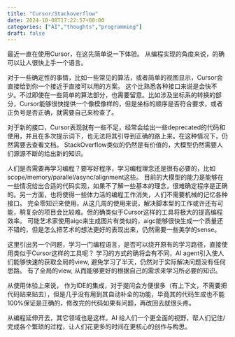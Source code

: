 ```yaml
---
title: "Cursor/Stackoverflow"
date: 2024-10-08T17:22:57+08:00
categories: ["AI","thoughts","programming"]
draft: false
---
```


最近一直在使用Cursor，在这先简单说一下体验。 从编程实现的角度来说，的确可以让人很快上手一个语言。

对于一些确定性的事情，比如一些常见的算法，或者简单的视图显示，Cursor会直接给到你一个接近于直接可以用的方案。
这个比熟悉各种接口来说是会快不少。不过即使在一些简单的算法部分，也需要留意。比如涉及坐标系的转换的部分，Cursor能够很快提供一个像模像样的，但是坐标的顺序是否符合要求，或者正负号是否正确，就需要自己来检查了。

对于新的接口，Cursor表现就有一些不足，经常会给出一些deprecated的代码和使用，并且在多次提示词下，也无法将其引导到正确的路上来。在这种情况下，仍然需要去查看文档。
StackOverflow类似的仍然是有价值的，大模型仍然需要人们源源不断的给出新的知识。

人们是否需要再学习编程？要写好程序，学习编程理念还是很有必要的，比如scope/memory/parallel/async/alignment这些。
目前的大模型的能力是能够在一些情况给出合适的代码实现，如果不了解一些基本的理念，很难确定程序是正确的。另一方面，也将使得一些体力活的编程工作消失，人们不需要机械的记忆各种接口。
完全零知识来使用，从这几周的使用来说，解决脚本型的工作或许还有可能，稍复杂的项目会比较难。但的确类似于Cursor这样的工具将极大的提高编程效率。
可能艺术家使用aigc来生成图片有类似的，aigc能够很快生成一个质量还不错的，但是怎么把艺术的想法更好的表现出来，仍然需要一些美学的sense。

这里引出另一个问题，学习一门编程语言，是否可以绕开原有的学习路径，直接使用类似于Cursor这样的工具呢？ 学习的方式的确将会有不同，AI agent引入使人们能够快速的获取全局的view,
避免学习了半天，仍然对于实际解决问题没有任何思路。 有了全局的view, 从而能够更好的根据自己的需求来学习所必要的知识。

从使用体验上来说， 作为IDE的集成，对于提问会方便很多（有上下文，不需要把代码贴来贴去），但是几乎没有用到其自动补全的功能，毕竟其的代码生成也不能100%保证是正确的，修改完的代码如果有问题，再改回去就很头疼。

从编程延伸开去，其它领域也是这样。AI 给人们一个更全面的视野，帮人们记住/完成各个繁琐的过程，让人们花更多的时间在更核心的创作与构思。

















